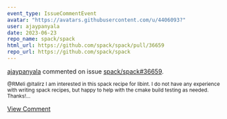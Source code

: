 ```yaml
---
event_type: IssueCommentEvent
avatar: "https://avatars.githubusercontent.com/u/4406093?"
user: ajaypanyala
date: 2023-06-23
repo_name: spack/spack
html_url: https://github.com/spack/spack/pull/36659
repo_url: https://github.com/spack/spack
---
```


<a href='https://github.com/ajaypanyala' target='_blank'>ajaypanyala</a> commented on issue <a href='https://github.com/spack/spack/pull/36659' target='_blank'>spack/spack#36659</a>.

<small>@RMeli @ltalirz I am interested in this spack recipe for libint. I do not have any experience with writing spack recipes, but happy to help with the cmake build testing as needed. Thanks!...</small>

<a href='https://github.com/spack/spack/pull/36659' target='_blank'>View Comment</a>